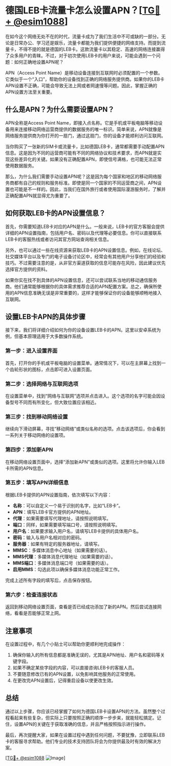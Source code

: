 # 德国LEB卡流量卡怎么设置APN？[[TG💪+ @esim1088](https://t.me/s/esim1088)]

在如今这个网络无处不在的时代，流量卡成为了我们生活中不可或缺的一部分。无论是日常办公、学习还是娱乐，流量卡都能为我们提供便捷的网络支持。而提到流量卡，不得不提的就是德国的LEB卡。这款流量卡以其稳定、高速的网络连接赢得了众多用户的青睐。不过，对于初次使用LEB卡的用户来说，可能会遇到一个问题：如何正确地设置APN呢？

APN（Access Point Name）是移动设备连接到互联网时必须配置的一个参数。它类似于一个“入口”，帮助你的设备找到正确的网络服务提供商。如果你的LEB卡APN设置不正确，可能会导致无法上网或者网速慢等问题。因此，掌握正确的APN设置方法至关重要。

## 什么是APN？为什么需要设置APN？

APN全称是Access Point Name，即接入点名称。它是手机或平板电脑等移动设备用来连接移动网络运营商提供的数据服务的唯一标识。简单来说，APN就像是网络服务提供商为你打开的一扇门，通过这扇门，你的设备才能顺利访问互联网。

当你购买了一张新的SIM卡或流量卡，比如德国LEB卡，通常都需要手动配置APN信息。这是因为不同的运营商可能有不同的网络协议和技术要求，而APN就是实现这些差异化的关键。如果没有正确配置APN，即使信号满格，也可能无法正常使用数据服务。

那么，为什么我们需要手动设置APN呢？这是因为每个国家和地区的移动网络服务商都有自己的规则和服务标准。即使是同一个国家的不同运营商之间，APN设置也可能是不一样的。因此，当我们在国外旅行或者使用国际漫游服务时，了解并正确配置APN就显得尤为重要了。

## 如何获取LEB卡的APN设置信息？

首先，你需要知道LEB卡对应的APN是什么。一般来说，LEB卡的官方客服会提供详细的APN设置指南，包括用户名、密码以及代理等必要信息。你可以直接联系LEB卡的客服热线或者访问其官方网站查询相关信息。

另外，也可以通过一些在线资源来获取LEB卡的APN设置信息。例如，在线论坛、社交媒体平台以及专门的电子设备讨论区中，经常会有其他用户分享他们的经验和技巧。不过需要注意的是，从非官方渠道获取的信息可能存在风险，因此建议优先选择官方提供的资料。

如果你实在找不到具体的APN设置信息，还可以尝试联系当地的移动通信服务商。他们通常能够根据你的具体需求推荐合适的APN配置方案。总之，确保所使用的APN信息准确无误是非常重要的，这样才能够保证你的设备能够顺畅地接入互联网。

## 设置LEB卡APN的具体步骤

接下来，我们将详细介绍如何为你的设备设置LEB卡的APN。这里以安卓系统为例，但基本原理适用于大多数操作系统。

### 第一步：进入设置界面

首先，打开你的手机或平板电脑的设置菜单。通常情况下，可以在主屏幕上找到一个齿轮形状的图标，点击即可进入设置页面。

### 第二步：选择网络与互联网选项

在设置菜单中，找到“网络与互联网”选项并点击进入。这个选项的名字可能会因设备型号不同而有所变化，但大致位置应该相近。

### 第三步：找到移动网络设置

继续向下滑动屏幕，寻找“移动网络”或类似名称的选项。点击该选项后，你会看到一系列关于移动网络的设置项。

### 第四步：添加新APN

在移动网络设置页面中，选择“添加新APN”或类似的选项。这里将允许你输入LEB卡所需的APN信息。

### 第五步：填写APN详细信息

根据LEB卡提供的APN设置指南，依次填写以下内容：
- **名称**：可以自定义一个易于识别的名字，比如“LEB卡”。
- **APN**：填写LEB卡官方提供的APN地址。
- **代理**：如果需要填写代理地址，请按照说明填写。
- **端口**：同样，如果需要填写端口号，请按照说明填写。
- **用户名**：如果要求输入用户名，请填写LEB卡提供的具体用户名。
- **密码**：输入与用户名相对应的密码。
- **服务器**：如果有特定的服务器地址，请填写。
- **MMSC**：多媒体消息中心地址（如果需要的话）。
- **MMS代理**：多媒体消息代理地址（如果需要的话）。
- **MMS端口**：多媒体消息端口号（如果需要的话）。
- **启用MMS**：勾选此项以确保多媒体消息功能正常工作。

完成上述所有字段的填写后，点击保存按钮。

### 第六步：检查连接状态

返回到移动网络设置页面，查看是否已经成功添加了新的APN。然后尝试连接网络，看看是否能够正常上网。

## 注意事项

在设置过程中，有几个小贴士可以帮助你更顺利地完成操作：
1. 确保你输入的所有信息都是准确无误的，尤其是APN地址、用户名和密码等关键字段。
2. 如果不确定某些字段的内容，可以直接咨询LEB卡的客服人员。
3. 不要随意修改已有的APN设置，以免影响其他服务的正常使用。
4. 在更改完APN设置后，记得重启设备以使更改生效。

## 总结

通过以上步骤，你应该已经掌握了如何为德国LEB卡设置APN的方法。虽然整个过程看起来有些复杂，但实际上只要按照正确的顺序一步步来，就能轻松搞定。记住，设置APN的关键在于获取准确的信息，并且严格按照指示进行操作。

最后，再次提醒大家，如果在设置过程中遇到任何问题，不要犹豫，立即联系LEB卡的客服寻求帮助。他们专业的技术支持团队将会为你提供最及时有效的解决方案。

[[TG💪+ @esim1088](https://t.me/s/esim1088) ![Image](https://i.postimg.cc/4NQfJmqS/Snipaste-2025-05-13-00-14-12.png)]